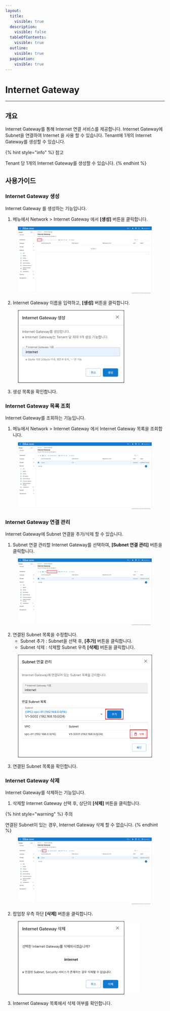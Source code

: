 ```yaml
---
layout:
  title:
    visible: true
  description:
    visible: false
  tableOfContents:
    visible: true
  outline:
    visible: true
  pagination:
    visible: true
---
```


# Internet Gateway

***

## 개요

Internet Gateway를 통해 Internet 연결 서비스를 제공합니다. Internet Gateway에 Subnet을 연결하여 Internet 을 사용 할 수 있습니다. Tenant에 1개의 Internet Gateway를 생성할 수 있습니다.

{% hint style="info" %}
참고

Tenant 당 1개의 Internet Gateway를 생성할 수 있습니다.
{% endhint %}

## 사용가이드

### Internet Gateway **생성**

Internet Gateway 를 생성하는 기능입니다.

1. 메뉴에서 Network > Internet Gateway 에서 **\[생성]** 버튼을 클릭합니다.

<figure><img src="../.gitbook/assets/image (557).png" alt=""><figcaption></figcaption></figure>

2. Internet Gateway 이름을 입력하고, **\[생성]** 버튼을 클릭합니다.

<figure><img src="../.gitbook/assets/image (558).png" alt="" width="336"><figcaption></figcaption></figure>

3. 생성 목록을 확인합니다.

### Internet Gateway 목록 조회

Internet Gateway를 조회하는 기능입니다.

1. 메뉴에서 Network > Internet Gateway 에서 Internet Gateway 목록을 조회합니다.

<figure><img src="../.gitbook/assets/image (555).png" alt=""><figcaption></figcaption></figure>

### Internet Gateway 연결 관리

Internet Gateway에 Subnet 연결을 추가/삭제 할 수 있습니다.

1. Subnet 연결 관리할 Internet Gateway를 선택하여, **\[Subnet 연결 관리]** 버튼을 클릭합니다.

<figure><img src="../.gitbook/assets/image (554).png" alt=""><figcaption></figcaption></figure>

2. 연결된 Subnet 목록을 수정합니다.
   * Subnet 추가 : Subnet을 선택 후, **\[추가]** 버튼을 클릭합니다.
   * Subnet 삭제 : 삭제할 Subnet 우측 **\[삭제]** 버튼을 클릭합니다.

<figure><img src="../.gitbook/assets/image (556).png" alt="" width="453"><figcaption></figcaption></figure>

3. 연결된 Subnet 목록을 확인합니다.

### Internet Gateway 삭제

Internet Gateway를 삭제하는 기능입니다.

1. 삭제할 Internet Gateway 선택 후, 상단의 **\[삭제]** 버튼을 클릭합니다.

{% hint style="warning" %}
주의

연결된 Subnet이 있는 경우, Internet Gateway 삭제 할 수 없습니다.
{% endhint %}

<figure><img src="../.gitbook/assets/image (553).png" alt=""><figcaption></figcaption></figure>

2. 팝업창 우측 하단 **\[삭제]** 버튼을 클릭합니다.

<figure><img src="../.gitbook/assets/image (552) (1).png" alt="" width="386"><figcaption></figcaption></figure>

3. Internet Gateway 목록에서 삭제 여부를 확인합니다.

